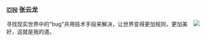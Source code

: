 ### :cn: 张云龙
<img align="right" src="https://github-readme-stats.vercel.app/api?username=fouber&show_icons=true&icon_color=0366d6&text_color=24292e&bg_color=ffffff&hide_title=true" />

寻找现实世界中的"bug"并用技术手段来解决，让世界变得更加规则，更加美好，这就是我的道。
